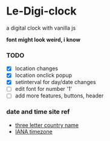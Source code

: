 # Le-Digi-clock

a digital clock with vanilla js

**font might look weird, i know**

### TODO

- [x] location changes
- [x] location onclick popup
- [x] setinterval for day/date changes
- [ ] edit font for number '1'
- [ ] add more features, buttons, header

### date and time site ref
- [three letter country name](https://en.wikipedia.org/wiki/ISO_3166-1_alpha-3)
- [IANA timezone](https://en.wikipedia.org/wiki/List_of_tz_database_time_zones)